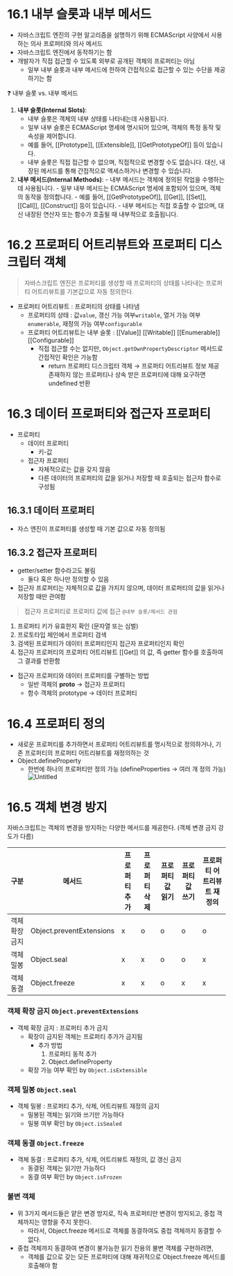 # 16.1 내부 슬롯과 내부 메서드

- 자바스크립트 엔진의 구현 알고리즘을 설명하기 위해 ECMAScript 사양에서 사용하는 의사 프로퍼티와 의사 메서드
- 자바스크립트 엔진에서 동작하기는 함
- 개발자가 직접 접근할 수 있도록 외부로 공개된 객체의 프로퍼티는 아님
  - 일부 내부 슬롯과 내부 메서드에 한하여 간접적으로 접근할 수 있는 수단을 제공하기는 함

<aside>
❓ 내부 슬롯 vs. 내부 메서드

1. **내부 슬롯(Internal Slots)**:
   - 내부 슬롯은 객체의 내부 상태를 나타내는데 사용됩니다.
   - 일부 내부 슬롯은 ECMAScript 명세에 명시되어 있으며, 객체의 특정 동작 및 속성을 제어합니다.
   - 예를 들어, [[Prototype]], [[Extensible]], [[GetPrototypeOf]] 등이 있습니다.
   - 내부 슬롯은 직접 접근할 수 없으며, 직접적으로 변경할 수도 없습니다. 대신, 내장된 메서드를 통해 간접적으로 액세스하거나 변경할 수 있습니다.
2. **내부 메서드(Internal Methods)**: - 내부 메서드는 객체에 정의된 작업을 수행하는데 사용됩니다. - 일부 내부 메서드는 ECMAScript 명세에 포함되어 있으며, 객체의 동작을 정의합니다. - 예를 들어, [[GetPrototypeOf]], [[Get]], [[Set]], [[Call]], [[Construct]] 등이 있습니다. - 내부 메서드는 직접 호출할 수 없으며, 대신 내장된 연산자 또는 함수가 호출될 때 내부적으로 호출됩니다.
</aside>

# 16.2 프로퍼티 어트리뷰트와 프로퍼티 디스크립터 객체

> 자바스크립트 엔진은 프로퍼티를 생성할 때 프로퍼티의 상태를 나타내는 프로퍼티 어트리뷰트를 기본값으로 자동 정의한다.

- 프로퍼티 어트리뷰트 : 프로퍼티의 상태를 나타냄
  - 프로퍼티의 상태 : 값`value`, 갱신 가능 여부`writable`, 열거 가능 여부`enumerable`, 재정의 가능 여부`configurable`
  - 프로퍼티 어트리뷰트는 내부 슬롯 : [[Value]] [[Writable]] [[Enumerable]] [[Configurable]]
    - 직접 접근할 수는 없지만, `Object.getOwnPropertyDescriptor` 메서드로 간접적인 확인은 가능함
      - return 프로퍼티 디스크립터 객체
        → 프로퍼티 어트리뷰트 정보 제공
        존재하지 않는 프로퍼티나 상속 받은 프로퍼티에 대해 요구하면 undefined 반환

# 16.3 **데이터 프로퍼티와 접근자 프로퍼티**

- 프로퍼티
  - 데이터 프로퍼티
    - 키-값
  - 접근자 프로퍼티
    - 자체적으로는 값을 갖지 않음
    - 다른 데이터의 프로퍼티의 값을 읽거나 저장할 때 호출되는 접근자 함수로 구성됨

## 16.3.1 데이터 프로퍼티

- 자스 엔진이 프로퍼티를 생성할 때 기본 값으로 자동 정의됨

## 16.3.2 접근자 프로퍼티

- getter/setter 함수라고도 불림
  - 둘다 혹은 하나만 정의할 수 있음
- 접근자 프로퍼티는 자체적으로 값을 가지지 않으며, 데이터 프로퍼티의 값을 읽거나 저장할 때만 관여함

> 접근자 프로퍼티로 프로퍼티 값에 접근
> `@내부 슬롯/메서드 관점`

1. 프로퍼티 키가 유효한지 확인 (문자열 또는 심벌)
2. 프로토타입 체인에서 프로퍼티 검색
3. 검색된 프로퍼티가 데이터 프로퍼티인지 접근자 프로퍼티인지 확인
4. 접근자 프로퍼티의 프로퍼티 어트리뷰트 [[Get]] 의 값, 즉 getter 함수를 호출하여 그 결과를 반환함

- 접근자 프로퍼티와 데이터 프로퍼티를 구별하는 방법
  - 일반 객체의 **proto** → 접근자 프로퍼티
  - 함수 객체의 prototype → 데이터 프로퍼티

# 16.4 프로퍼티 정의

- 새로운 프로퍼티를 추가하면서 프로퍼티 어트리뷰트를 명시적으로 정의하거나, 기존 프로퍼티의 프로퍼티 어트리뷰트를 재정의하는 것
- Object.defineProperty
  - 한번에 하나의 프로퍼티만 정의 가능 (defineProperties → 여러 개 정의 가능)
  ![Untitled](https://prod-files-secure.s3.us-west-2.amazonaws.com/8c1b9576-b51e-404d-9c04-0f074b253fe1/ee145660-3a1d-4ebd-a3d4-262e599b2730/Untitled.png)

# 16.5 객체 변경 방지

자바스크립트는 객체의 변경을 방지하는 다양한 메서드를 제공한다. (객체 변경 금지 강도가 다름)

| 구분           | 메서드                   | 프로퍼티 추가 | 프로퍼티 삭제 | 프로퍼티 값 읽기 | 프로퍼티 값 쓰기 | 프로퍼티 어트리뷰트 재정의 |
| -------------- | ------------------------ | ------------- | ------------- | ---------------- | ---------------- | -------------------------- |
| 객체 확장 금지 | Object.preventExtensions | x             | o             | o                | o                | o                          |
| 객체 밀봉      | Object.seal              | x             | x             | o                | o                | x                          |
| 객체 동결      | Object.freeze            | x             | x             | o                | x                | x                          |

### 객체 확장 금지 `Object.preventExtensions`

- 객체 확장 금지 : 프로퍼티 추가 금지
  - 확장이 금지된 객체는 프로퍼티 추가가 금지됨
    - 추가 방법
      1. 프로퍼티 동적 추가
      2. Object.defineProperty
  - 확장 가능 여부 확인 by `Object.isExtensible`

### 객체 밀봉 `Object.seal`

- 객체 밀봉 : 프로퍼티 추가, 삭제, 어트리뷰트 재정의 금지
  - 밀봉된 객체는 읽기와 쓰기만 가능하다
  - 밀봉 여부 확인 by `Object.isSealed`

### 객체 동결 `Object.freeze`

- 객체 동결 : 프로퍼티 추가, 삭제, 어트리뷰트 재정의, 값 갱신 금지
  - 동결된 객체는 읽기만 가능하다
  - 동결 여부 확인 by `Object.isFrozen`

### 불변 객체

- 위 3가지 메서드들은 얕은 변경 방지로, 직속 프로퍼티만 변경이 방지되고, 중첩 객체까지는 영향을 주지 못한다.
  - 따라서, Object.freeze 메서드로 객체를 동결하여도 중첩 객체까지 동결할 수 없다.
- 중첩 객체까지 동결하여 변경이 불가능한 읽기 전용의 불변 객체를 구현하려면,
  - 객체를 값으로 갖는 모든 프로퍼티에 대해 재귀적으로 Object.freeze 메서드를 호출해야 함
